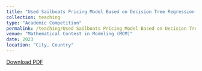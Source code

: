 ```yaml
---
title: "Used Sailboats Pricing Model Based on Decision Tree Regression with AdaBoost"
collection: teaching
type: "Academic Competition"
permalink: /teaching/Used Sailboats Pricing Model Based on Decision Tree Regression with AdaBoost
venue: "Mathematical Contest in Modeling (MCM)"
date: 2023
location: "City, Country"
---
```


[Download PDF]('http://ShangrunLu.github.io/files/美赛2330197paper.pdf')
